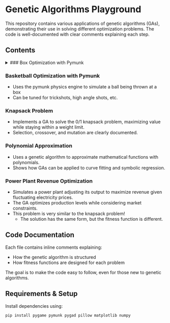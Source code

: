 # Genetic Algorithms Playground

This repository contains various applications of genetic algorithms (GAs), demonstrating their use in solving different optimization problems. The code is well-documented with clear comments explaining each step.

## Contents

<details>
<summary>
### Box Optimization with Pymunk
</summary>
- Uses the pymunk physics engine to simulate falling balls inside a box.
- The genetic algorithm optimizes the box dimensions to be as small as possible while keeping the balls inside.
- Includes comments explaining physics simulation, fitness evaluation, and genetic operations.
</details>

### Basketball Optimization with Pymunk
- Uses the pymunk physics engine to simulate a ball being thrown at a box
- Can be tuned for trickshots, high angle shots, etc.

### Knapsack Problem
- Implements a GA to solve the 0/1 knapsack problem, maximizing value while staying within a weight limit.
- Selection, crossover, and mutation are clearly documented.

### Polynomial Approximation
- Uses a genetic algorithm to approximate mathematical functions with polynomials.
- Shows how GAs can be applied to curve fitting and symbolic regression.

### Power Plant Revenue Optimization
- Simulates a power plant adjusting its output to maximize revenue given fluctuating electricity prices.
- The GA optimizes production levels while considering market constraints.
- This problem is very similar to the knapsack problem!
  - The solution has the same form, but the fitness function is different.

## Code Documentation

Each file contains inline comments explaining:
- How the genetic algorithm is structured
- How fitness functions are designed for each problem

The goal is to make the code easy to follow, even for those new to genetic algorithms.

## Requirements & Setup

Install dependencies using:

```bash
pip install pygame pymunk pygad pillow matplotlib numpy
